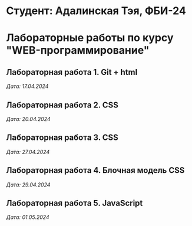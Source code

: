 # Студент: Адалинская Тэя, ФБИ-24

# Лабораторные работы по курсу "WEB-программирование"

## Лабораторная работа 1. Git + html

*Дата: 17.04.2024*

## Лабораторная работа 2. CSS

*Дата: 20.04.2024*

## Лабораторная работа 3. CSS

*Дата: 27.04.2024*

## Лабораторная работа 4. Блочная модель CSS

*Дата: 29.04.2024*

## Лабораторная работа 5. JavaScript

*Дата: 01.05.2024*
